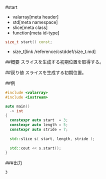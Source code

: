 #start
* valarray[meta header]
* std[meta namespace]
* slice[meta class]
* function[meta id-type]

```cpp
size_t start() const;
```
* size_t[link /reference/cstddef/size_t.md]

##概要
スライスを生成する初期位置を取得する。


##戻り値
スライスを生成する初期位置。


##例
```cpp
#include <valarray>
#include <iostream>

auto main()
  -> int
{
  constexpr auto start  = 3;
  constexpr auto length = 5;
  constexpr auto stride = 7;
  
  std::slice s( start, length, stride );
  
  std::cout << s.start();
}
```

###出力
```
3
```
